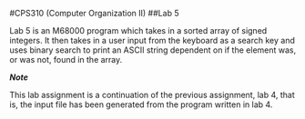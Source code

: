 #CPS310 (Computer Organization II)
##Lab 5

Lab 5 is an M68000 program which takes in a sorted array of signed integers. It then takes in a user input from the keyboard as a search key and uses binary search to print an ASCII string dependent on if the element was, or was not, found in the array. 

***Note*** 

This lab assignment is a continuation of the previous assignment, lab 4, that is, the input file has been generated from the program written in lab 4. 